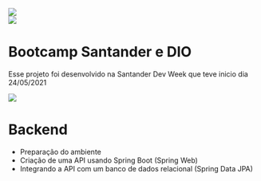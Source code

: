 
![](https://cdn.discordapp.com/attachments/771470980324524043/847594346516971520/dev-week.png)<br /> 
![](https://cdn.discordapp.com/attachments/771470980324524043/847594651405385778/linha.png)<br /> 

# Bootcamp Santander e DIO
Esse projeto foi desenvolvido na Santander Dev Week que teve inicio dia 24/05/2021<br /> 

![](https://cdn.discordapp.com/attachments/771470980324524043/847594651405385778/linha.png)<br /> 

# Backend

  - Preparação do ambiente
  - Criação de uma API usando Spring Boot (Spring Web)
  - Integrando a API com um banco de dados relacional (Spring Data JPA)

